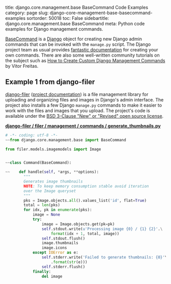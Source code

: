 title: django.core.management.base BaseCommand Code Examples
category: page
slug: django-core-management-base-basecommand-examples
sortorder: 50018
toc: False
sidebartitle: django.core.management.base BaseCommand
meta: Python code examples for Django management commands.


[BaseCommand](https://github.com/django/django/blob/master/django/core/management/base.py)
is a [Django](/django.html) object for creating new Django admin commands
that can be invoked with the `manage.py` script. The Django project team
as usual provides 
[fantastic documentation](https://docs.djangoproject.com/en/dev/howto/custom-management-commands/)
for creating your own commands. There are also some well-written community
tutorials on the subject such as
[How to Create Custom Django Management Commands](https://simpleisbetterthancomplex.com/tutorial/2018/08/27/how-to-create-custom-django-management-commands.html)
by Vitor Freitas.


## Example 1 from django-filer
[django-filer](https://github.com/divio/django-filer)
([project documentation](https://django-filer.readthedocs.io/en/latest/))
is a file management library for uploading and organizing files and 
images in Django's admin interface. The project also installs a few
Django `manage.py` commands to make it easier to work with the files
and images that you upload. The project's code is available under the 
[BSD 3-Clause "New" or "Revised" open source license](https://github.com/divio/django-filer/blob/develop/LICENSE.txt).

[**django-filer / filer / management / commands / generate_thumbnails.py**](https://github.com/divio/django-filer/blob/develop/filer/management/commands/generate_thumbnails.py)

```python
# -*- coding: utf-8 -*-
~~from django.core.management.base import BaseCommand

from filer.models.imagemodels import Image


~~class Command(BaseCommand):

~~    def handle(self, *args, **options):
        """
        Generates image thumbnails
        NOTE: To keep memory consumption stable avoid iteration 
        over the Image queryset
        """
        pks = Image.objects.all().values_list('id', flat=True)
        total = len(pks)
        for idx, pk in enumerate(pks):
            image = None
            try:
                image = Image.objects.get(pk=pk)
                self.stdout.write(u'Processing image {0} / {1} {2}'.\
                    format(idx + 1, total, image))
                self.stdout.flush()
                image.thumbnails
                image.icons
            except IOError as e:
                self.stderr.write('Failed to generate thumbnails: {0}'\
                    .format(str(e)))
                self.stderr.flush()
            finally:
                del image
```


